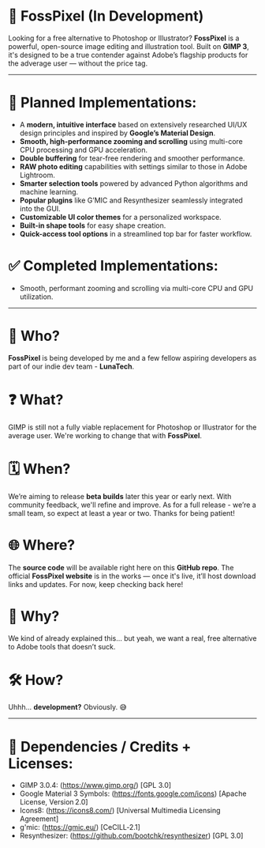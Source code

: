 # 🎨 FossPixel (In Development)

Looking for a free alternative to Photoshop or Illustrator? **FossPixel** is a powerful, open-source image editing and illustration tool. Built on **GIMP 3**, it's designed to be a true contender against Adobe’s flagship products for the adverage user — without the price tag.

---

# 🔧 Planned Implementations:

* A **modern, intuitive interface** based on extensively researched UI/UX design principles and inspired by **Google’s Material Design**.
* **Smooth, high-performance zooming and scrolling** using multi-core CPU processing and GPU acceleration.
* **Double buffering** for tear-free rendering and smoother performance.
* **RAW photo editing** capabilities with settings similar to those in Adobe Lightroom.
* **Smarter selection tools** powered by advanced Python algorithms and machine learning.
* **Popular plugins** like G’MIC and Resynthesizer seamlessly integrated into the GUI.
* **Customizable UI color themes** for a personalized workspace.
* **Built-in shape tools** for easy shape creation.
* **Quick-access tool options** in a streamlined top bar for faster workflow.

# ✅ Completed Implementations:

* Smooth, performant zooming and scrolling via multi-core CPU and GPU utilization.

---

# 👤 Who?

**FossPixel** is being developed by me and a few fellow aspiring developers as part of our indie dev team - **LunaTech**.

# ❓ What?

GIMP is still not a fully viable replacement for Photoshop or Illustrator for the average user. We're working to change that with **FossPixel**.

# 🗓️ When?

We’re aiming to release **beta builds** later this year or early next. With community feedback, we'll refine and improve. As for a full release - we’re a small team, so expect at least a year or two. Thanks for being patient!

# 🌐 Where?

The **source code** will be available right here on this **GitHub repo**. The official **FossPixel website** is in the works — once it's live, it’ll host download links and updates. For now, keep checking back here!

# 🤔 Why?

We kind of already explained this… but yeah, we want a real, free alternative to Adobe tools that doesn’t suck.

# 🛠️ How?

Uhhh... **development?** Obviously. 😅

---

# 💪 Dependencies / Credits + Licenses:
- GIMP 3.0.4: (https://www.gimp.org/) [GPL 3.0]
- Google Material 3 Symbols: (https://fonts.google.com/icons) [Apache License, Version 2.0]
- Icons8: (https://icons8.com/) [Universal Multimedia Licensing Agreement]
- g'mic: (https://gmic.eu/) [CeCILL‑2.1]
- Resynthesizer: (https://github.com/bootchk/resynthesizer) [GPL 3.0]
